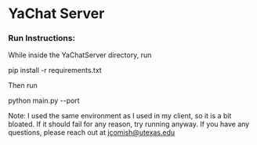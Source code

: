 # YaChat Server

### Run Instructions:

While inside the YaChatServer directory, run

pip install -r requirements.txt

Then run

python main.py --port <desired port>

Note: I used the same environment as I used in my client, so it is a bit bloated. If it should fail for any reason,
      try running anyway. If you have any questions, please reach out at jcomish@utexas.edu